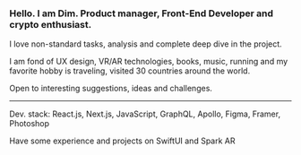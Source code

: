 ### Hello. I am Dim. ⁠⁠⁠Product manager, Front-End Developer and crypto enthusiast.

⁠⁠⁠I love non-standard tasks, analysis and complete deep dive in the project.
⁠

I am fond of UX design, VR/AR technologies, books, music, running and my favorite hobby is traveling, visited 30 countries around the world.


⁠Open to interesting suggestions, ideas and challenges.

------------------------------------------------------------------
Dev. stack: React.js, Next.js, JavaScript, GraphQL, Apollo, Figma, Framer, Photoshop

Have some experience and projects on SwiftUI and Spark AR 


<!--
**dimlaitman/dimlaitman** is a ✨ _special_ ✨ repository because its `README.md` (this file) appears on your GitHub profile.

Here are some ideas to get you started:

- 🔭 I’m currently working on ...
- 🌱 I’m currently learning ...
- 👯 I’m looking to collaborate on ...
- 🤔 I’m looking for help with ...
- 💬 Ask me about ...
- 📫 How to reach me: ...
- 😄 Pronouns: ...
- ⚡ Fun fact: ...
-->
